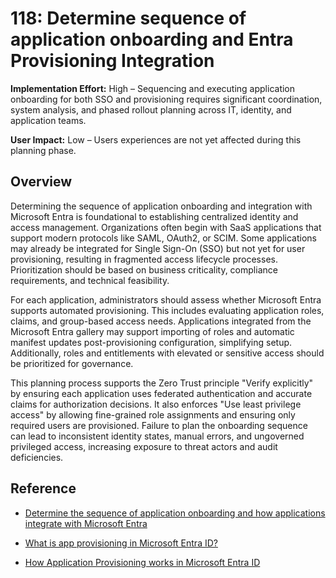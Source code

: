 # 118: Determine sequence of application onboarding and Entra Provisioning Integration 

**Implementation Effort:** High – Sequencing and executing application onboarding for both SSO and provisioning requires significant coordination, system analysis, and phased rollout planning across IT, identity, and application teams.

**User Impact:** Low – Users experiences are not yet affected during this planning phase.

## Overview

Determining the sequence of application onboarding and integration with Microsoft Entra is foundational to establishing centralized identity and access management. Organizations often begin with SaaS applications that support modern protocols like SAML, OAuth2, or SCIM. Some applications may already be integrated for Single Sign-On (SSO) but not yet for user provisioning, resulting in fragmented access lifecycle processes. Prioritization should be based on business criticality, compliance requirements, and technical feasibility.

For each application, administrators should assess whether Microsoft Entra supports automated provisioning. This includes evaluating application roles, claims, and group-based access needs. Applications integrated from the Microsoft Entra gallery may support importing of roles and automatic manifest updates post-provisioning configuration, simplifying setup. Additionally, roles and entitlements with elevated or sensitive access should be prioritized for governance.

This planning process supports the Zero Trust principle "Verify explicitly" by ensuring each application uses federated authentication and accurate claims for authorization decisions. It also enforces "Use least privilege access" by allowing fine-grained role assignments and ensuring only required users are provisioned. Failure to plan the onboarding sequence can lead to inconsistent identity states, manual errors, and ungoverned privileged access, increasing exposure to threat actors and audit deficiencies.

## Reference

* [Determine the sequence of application onboarding and how applications integrate with Microsoft Entra](https://learn.microsoft.com/en-us/entra/identity/app-provisioning/plan-sap-user-source-and-target#define-the-organizations-policy-with-user-prerequisites-and-other-constraints-for-access-to-an-application)

* [What is app provisioning in Microsoft Entra ID?](https://learn.microsoft.com/en-us/entra/identity/app-provisioning/user-provisioning)

* [How Application Provisioning works in Microsoft Entra ID](https://learn.microsoft.com/en-us/entra/identity/app-provisioning/how-provisioning-works)
